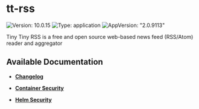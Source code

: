 # tt-rss

![Version: 10.0.15](https://img.shields.io/badge/Version-10.0.15-informational?style=flat-square) ![Type: application](https://img.shields.io/badge/Type-application-informational?style=flat-square) ![AppVersion: "2.0.9113"](https://img.shields.io/badge/AppVersion-"2.0.9113"-informational?style=flat-square)

Tiny Tiny RSS is a free and open source web-based news feed (RSS/Atom) reader and aggregator

## Available Documentation

- [**Changelog**](CHANGELOG)

- [**Container Security**](container-security)

- [**Helm Security**](helm-security)

